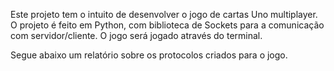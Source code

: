Este projeto tem o intuito de desenvolver o jogo de cartas Uno multiplayer.
O projeto é feito em Python, com biblioteca de Sockets para a comunicação com servidor/cliente.
O jogo será jogado através do terminal.

Segue abaixo um relatório sobre os protocolos criados para o jogo.

